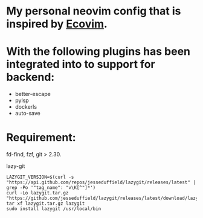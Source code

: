 # My personal neovim config that is inspired by [Ecovim](https://github.com/ecosse3/nvim).

# With the following plugins has been integrated into to support for backend:

- better-escape
- pylsp
- dockerls
- auto-save

# Requirement:
fd-find, fzf, git > 2.30.

lazy-git
```
LAZYGIT_VERSION=$(curl -s "https://api.github.com/repos/jesseduffield/lazygit/releases/latest" | grep -Po '"tag_name": "v\K[^"]*')
curl -Lo lazygit.tar.gz "https://github.com/jesseduffield/lazygit/releases/latest/download/lazygit_${LAZYGIT_VERSION}_Linux_x86_64.tar.gz"
tar xf lazygit.tar.gz lazygit
sudo install lazygit /usr/local/bin
```

